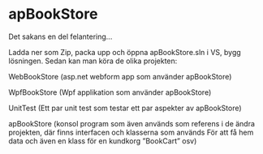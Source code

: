 # apBookStore

Det sakans en del felantering...

Ladda ner som Zip, packa upp och öppna apBookStore.sln i VS, bygg lösningen.  Sedan kan man köra de olika projekten:

WebBookStore (asp.net webform app som använder apBookStore)

WpfBookStore (Wpf applikation som använder apBookStore)

UnitTest (Ett par unit test som testar ett par aspekter av apBookStore)

apBookStore (konsol program som även används som referens i de ändra projekten, där finns interfacen och klasserna som används För att få hem data och även en klass för en kundkorg ”BookCart” osv)

